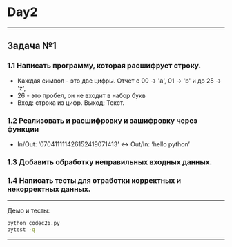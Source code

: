 # Day2
---
## Задача №1
### 1.1 Написать программу, которая расшифрует строку.
- Каждая символ - это две цифры. Отчет с 00 -> 'a', 01 -> 'b' и до 25 -> 'z',
- 26 - это пробел, он не входит в набор букв
- Вход: строка из цифр. Выход: Текст.

### 1.2 Реализовать и расшифровку и зашифровку через функции
- In/Out: ‘070411111426152419071413’ <-> Out/In: ‘hello python’

### 1.3 Добавить обработку неправильных входных данных.

### 1.4 Написать тесты для отработки корректных и некорректных данных.
---
Демо и тесты:

```bash
python codec26.py
pytest -q
```
---
